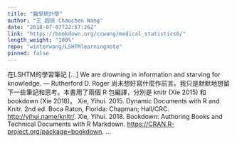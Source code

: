 ```yaml
---
title: "醫學統計學"
author: "王 超辰 Chaochen Wang"
date: "2018-07-07T22:57:26Z"
link: "https://bookdown.org/ccwang/medical_statistics6/"
length_weight: "100%"
repo: "winterwang/LSHTMlearningnote"
pinned: false
---
```


在LSHTM的學習筆記 [...] We are drowning in information and starving for knowledge. — Rutherford D. Roger 尚未想好寫什麼作前言。我只是默默地想留下一些筆記和思考。本書用了兩個 R 包編譯，分別是 knitr (Xie 2015) 和 bookdown (Xie 2018)。 Xie, Yihui. 2015. Dynamic Documents with R and Knitr. 2nd ed. Boca Raton, Florida: Chapman; Hall/CRC. http://yihui.name/knitr/. Xie, Yihui. 2018. Bookdown: Authoring Books and Technical Documents with R Markdown. https://CRAN.R-project.org/package=bookdown. ...
